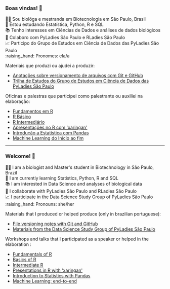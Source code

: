 ### Boas vindas! 👋 

<p> 👩‍🔬 Sou biológa e mestranda em Biotecnologia em São Paulo, Brasil <br> 
📖 Estou estudando Estatística, Python, R e SQL <br> 
📚 Tenho interesses em Ciências de Dados e análises de dados biológicos <br>
💪 Colaboro com PyLadies São Paulo e RLadies São Paulo <br> 
📈 Participo do Grupo de Estudos em Ciência de Dados das PyLadies São Paulo <br>
:raising_hand: Pronomes: ela/a </p> 

Materiais que produzi ou ajudei a produzir:
 * [Anotações sobre versionamento de arquivos com Git e GitHub](https://github.com/mariguilardi/git_e_github)
 * [Trilha de Estudos do Grupo de Estudos em Ciência de Dados das PyLadies São Paulo](https://pyladiessp.github.io/data-science/)

Oficinas e palestras que participei como palestrante ou auxiliei na elaboração:  
 * [Fundamentos em R](https://mariguilardi.github.io/2019-05-Fundamentals-Of-R-R-LadiesSP/#1) 
 * [R Básico](https://beatrizmilz.github.io/2020-R-Ladies-SP-Basico/)
 * [R Intermediário](https://beatrizmilz.github.io/2019-02-R-Interm-R-LadiesSP/#1)
 * [Apresentações no R com 'xaringan'](https://beatrizmilz.github.io/aMostra-IME-2019-Xaringan/#1)
 * [Introdução a Estatística com Pandas](https://github.com/mariguilardi/data-science/blob/master/workshops/workshop_introdu%C3%A7%C3%A3o_estatistica_pandas/Workshop%20Introdu%C3%A7%C3%A3o%20a%20Estat%C3%ADstica%20e%20Pandas%20Respostas.pdf)
 * [Machine Learning do Início ao fim](https://github.com/PyLadiesSP/data-science/blob/master/Apresentacoes/2021_Python_Brasil/PyBR_2021_Machine_Learning_do_in%C3%ADcio_ao_fim.pdf)

--------------------------------------------------------------------------------------------------------------------------------------------------------------

### Welcome! 👋

<p> 👩‍🔬 I am a  biologist and Master's student in Biotechnology in São Paulo, Brazil <br> 
📖 I am currently learning Statistics, Python, R and SQL <br>
📚 I am interested in Data Science and analyses of biological data <br>
💪 I collaborate with PyLadies São Paulo and RLadies São Paulo <br> 
📈 I participate in the Data Science Study Group of PyLadies São Paulo <br> 
:raising_hand: Pronouns: she/her </p> 

Materials that I produced or helped produce (only in brazilian portuguese):
 * [File versioning notes with Git and GitHub](https://github.com/mariguilardi/git_e_github)
 * [Materials from the Data Science Study Group of PyLadies São Paulo](https://pyladiessp.github.io/data-science/)

Workshops and talks that I participated as a speaker or helped in the elaboration :
 * [Fundamentals of R](https://mariguilardi.github.io/2019-05-Fundamentals-Of-R-R-LadiesSP/#1) 
 * [Basics of R](https://beatrizmilz.github.io/2020-R-Ladies-SP-Basico/)
 * [Intermediate R](https://beatrizmilz.github.io/2019-02-R-Interm-R-LadiesSP/#1)
 * [Presentations in R with 'xaringan'](https://beatrizmilz.github.io/aMostra-IME-2019-Xaringan/#1)
 * [Introduction to Statistics with Pandas](https://github.com/mariguilardi/data-science/blob/master/workshops/workshop_introdu%C3%A7%C3%A3o_estatistica_pandas/Workshop%20Introdu%C3%A7%C3%A3o%20a%20Estat%C3%ADstica%20e%20Pandas%20Respostas.pdf)
 * [Machine Learning: end-to-end](https://github.com/PyLadiesSP/data-science/blob/master/Apresentacoes/2021_Python_Brasil/PyBR_2021_Machine_Learning_do_in%C3%ADcio_ao_fim.pdf)
